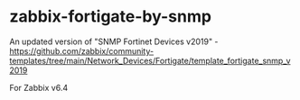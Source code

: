 # zabbix-fortigate-by-snmp
An updated version of "SNMP Fortinet Devices v2019" - https://github.com/zabbix/community-templates/tree/main/Network_Devices/Fortigate/template_fortigate_snmp_v2019


For Zabbix v6.4
